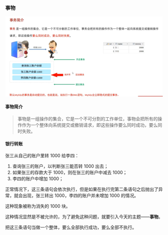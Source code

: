 ### 事物
![](./imgs/transaction-intro.png)

#### 事物简介
> 事物是一组操作的集合，它是一个不可分割的工作单位，事物会把所有的操作作为一个整体向系统提交或撤销请求，即这些操作要么同时成功，要么同时失败。

#### 银行转账
张三从自己的账户里转 1000 给李四：
1. 查询张三的账户，以判断张三能否转 1000 出去；
2. 如果张三的存款大于 1000，则在张三的账户中减去 1000；
3. 李四的账户中增加 1000；
   

正常情况下，这三条语句会依次执行，但是如果在执行完第二条语句之后抛出了异常，就会出现，张三转出 1000，李四的账户并未增加 1000 的情况。

这种现象被称为消失的 1000 块。

这种情况显然是不被允许的，为了避免这种问题，就要引入今天的主题——**事物**。

把这三条语句当做一个整体，要么全部执行成功，要么全部不执行。